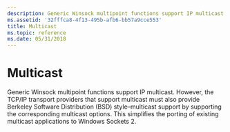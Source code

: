 ```yaml
---
description: Generic Winsock multipoint functions support IP multicast.
ms.assetid: '32fffca8-4f13-495b-afb6-bb57a9cce553'
title: Multicast
ms.topic: reference
ms.date: 05/31/2018
---
```


# Multicast

Generic Winsock multipoint functions support IP multicast. However, the TCP/IP transport providers that support multicast must also provide Berkeley Software Distribution (BSD) style–multicast support by supporting the corresponding multicast options. This simplifies the porting of existing multicast applications to Windows Sockets 2.

 

 



